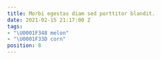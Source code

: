 ```yaml
---
title: Morbi egestas diam sed porttitor blandit.
date: 2021-02-15 21:17:00 Z
tags:
- "\U0001F348 melon"
- "\U0001F33D corn"
position: 8
---
```


